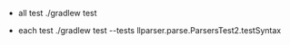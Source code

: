 

- all test
./gradlew test

- each test
./gradlew test --tests llparser.parse.ParsersTest2.testSyntax
